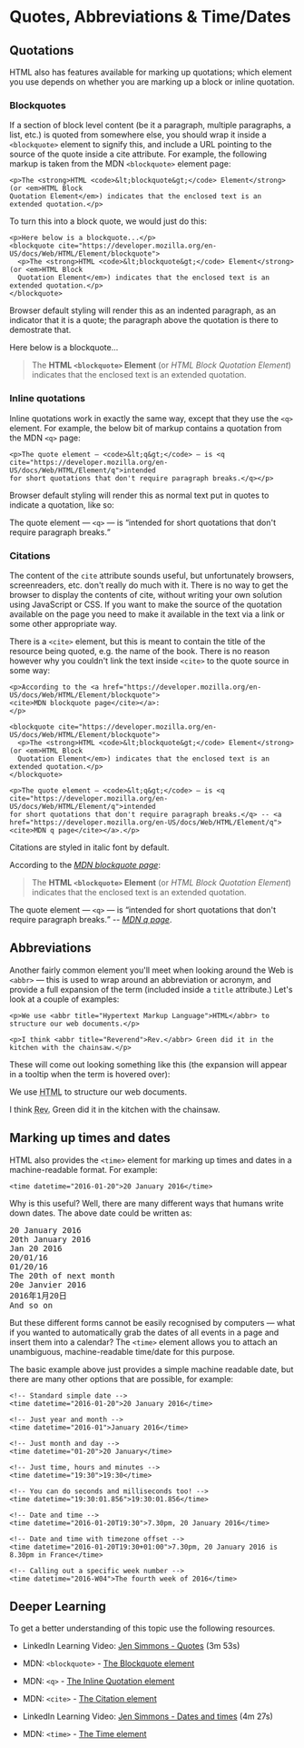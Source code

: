 # Quotes, Abbreviations & Time/Dates

## Quotations

HTML also has features available for marking up quotations; which element you use depends on whether you are marking up a block or inline quotation.

### Blockquotes

If a section of block level content (be it a paragraph, multiple paragraphs, a list, etc.) is quoted from somewhere else, you should wrap it inside a `<blockquote>` element to signify this, and include a URL pointing to the source of the quote inside a cite attribute. For example, the following markup is taken from the MDN `<blockquote>` element page:

```
<p>The <strong>HTML <code>&lt;blockquote&gt;</code> Element</strong> (or <em>HTML Block
Quotation Element</em>) indicates that the enclosed text is an extended quotation.</p>
```

To turn this into a block quote, we would just do this:

```
<p>Here below is a blockquote...</p>
<blockquote cite="https://developer.mozilla.org/en-US/docs/Web/HTML/Element/blockquote">
  <p>The <strong>HTML <code>&lt;blockquote&gt;</code> Element</strong> (or <em>HTML Block
  Quotation Element</em>) indicates that the enclosed text is an extended quotation.</p>
</blockquote>
```

Browser default styling will render this as an indented paragraph, as an indicator that it is a quote; the paragraph above the quotation is there to demostrate that.

<div class="output">
<p>Here below is a blockquote...</p>
<blockquote cite="https://developer.mozilla.org/en-US/docs/Web/HTML/Element/blockquote">
  <p>The <strong>HTML <code>&lt;blockquote&gt;</code> Element</strong> (or <em>HTML Block
  Quotation Element</em>) indicates that the enclosed text is an extended quotation.</p>
</blockquote>
</div>

### Inline quotations

Inline quotations work in exactly the same way, except that they use the `<q>` element. For example, the below bit of markup contains a quotation from the MDN `<q>` page:

```
<p>The quote element — <code>&lt;q&gt;</code> — is <q cite="https://developer.mozilla.org/en-US/docs/Web/HTML/Element/q">intended
for short quotations that don't require paragraph breaks.</q></p>
```

Browser default styling will render this as normal text put in quotes to indicate a quotation, like so:

<div class="output">
<p>The quote element — <code>&lt;q&gt;</code> — is <q cite="https://developer.mozilla.org/en-US/docs/Web/HTML/Element/q">intended
for short quotations that don't require paragraph breaks.</q></p>
</div>

### Citations

The content of the `cite` attribute sounds useful, but unfortunately browsers, screenreaders, etc. don't really do much with it. There is no way to get the browser to display the contents of cite, without writing your own solution using JavaScript or CSS. If you want to make the source of the quotation available on the page you need to make it available in the text via a link or some other appropriate way.

There is a `<cite>` element, but this is meant to contain the title of the resource being quoted, e.g. the name of the book. There is no reason however why you couldn't link the text inside `<cite>` to the quote source in some way:

```
<p>According to the <a href="https://developer.mozilla.org/en-US/docs/Web/HTML/Element/blockquote">
<cite>MDN blockquote page</cite></a>:
</p>

<blockquote cite="https://developer.mozilla.org/en-US/docs/Web/HTML/Element/blockquote">
  <p>The <strong>HTML <code>&lt;blockquote&gt;</code> Element</strong> (or <em>HTML Block
  Quotation Element</em>) indicates that the enclosed text is an extended quotation.</p>
</blockquote>

<p>The quote element — <code>&lt;q&gt;</code> — is <q cite="https://developer.mozilla.org/en-US/docs/Web/HTML/Element/q">intended
for short quotations that don't require paragraph breaks.</q> -- <a href="https://developer.mozilla.org/en-US/docs/Web/HTML/Element/q">
<cite>MDN q page</cite></a>.</p>
```

Citations are styled in italic font by default.

<div class="output">
<p>According to the <a href="https://developer.mozilla.org/en-US/docs/Web/HTML/Element/blockquote">
<cite>MDN blockquote page</cite></a>:
</p>

<blockquote cite="https://developer.mozilla.org/en-US/docs/Web/HTML/Element/blockquote">
  <p>The <strong>HTML <code>&lt;blockquote&gt;</code> Element</strong> (or <em>HTML Block
  Quotation Element</em>) indicates that the enclosed text is an extended quotation.</p>
</blockquote>

<p>The quote element — <code>&lt;q&gt;</code> — is <q cite="https://developer.mozilla.org/en-US/docs/Web/HTML/Element/q">intended
for short quotations that don't require paragraph breaks.</q> -- <a href="https://developer.mozilla.org/en-US/docs/Web/HTML/Element/q">
<cite>MDN q page</cite></a>.</p>
</div>

## Abbreviations

Another fairly common element you'll meet when looking around the Web is `<abbr>` — this is used to wrap around an abbreviation or acronym, and provide a full expansion of the term (included inside a `title` attribute.) Let's look at a couple of examples:

```
<p>We use <abbr title="Hypertext Markup Language">HTML</abbr> to structure our web documents.</p>

<p>I think <abbr title="Reverend">Rev.</abbr> Green did it in the kitchen with the chainsaw.</p>

```

These will come out looking something like this (the expansion will appear in a tooltip when the term is hovered over):

<div class="output">
<p>We use <abbr title="Hypertext Markup Language">HTML</abbr> to structure our web documents.</p>

<p>I think <abbr title="Reverend">Rev.</abbr> Green did it in the kitchen with the chainsaw.</p>
</div>

## Marking up times and dates

HTML also provides the `<time>` element for marking up times and dates in a machine-readable format. For example:

```
<time datetime="2016-01-20">20 January 2016</time>
```

Why is this useful? Well, there are many different ways that humans write down dates. The above date could be written as:

<pre>
20 January 2016
20th January 2016
Jan 20 2016
20/01/16
01/20/16
The 20th of next month
20e Janvier 2016
2016年1月20日
And so on
</pre>


But these different forms cannot be easily recognised by computers — what if you wanted to automatically grab the dates of all events in a page and insert them into a calendar? The `<time>` element allows you to attach an unambiguous, machine-readable time/date for this purpose.

The basic example above just provides a simple machine readable date, but there are many other options that are possible, for example:

```
<!-- Standard simple date -->
<time datetime="2016-01-20">20 January 2016</time>

<!-- Just year and month -->
<time datetime="2016-01">January 2016</time>

<!-- Just month and day -->
<time datetime="01-20">20 January</time>

<!-- Just time, hours and minutes -->
<time datetime="19:30">19:30</time>

<!-- You can do seconds and milliseconds too! -->
<time datetime="19:30:01.856">19:30:01.856</time>

<!-- Date and time -->
<time datetime="2016-01-20T19:30">7.30pm, 20 January 2016</time>

<!-- Date and time with timezone offset -->
<time datetime="2016-01-20T19:30+01:00">7.30pm, 20 January 2016 is 8.30pm in France</time>

<!-- Calling out a specific week number -->
<time datetime="2016-W04">The fourth week of 2016</time>
```

## Deeper Learning
To get a better understanding of this topic use the following resources.

- LinkedIn Learning Video: [Jen Simmons - Quotes](https://www.linkedin.com/learning/html-essential-training-4/quotes?u=36102708) (3m 53s)

- MDN: `<blockquote>` - [The Blockquote element](https://developer.mozilla.org/en-US/docs/Web/HTML/Element/blockquote)

- MDN: `<q>` - [The Inline Quotation element](https://developer.mozilla.org/en-US/docs/Web/HTML/Element/q)

- MDN: `<cite>` - [The Citation element](https://developer.mozilla.org/en-US/docs/Web/HTML/Element/cite)

- LinkedIn Learning Video: [Jen Simmons - Dates and times](https://www.linkedin.com/learning/html-essential-training-4/dates-and-times?u=36102708) (4m 27s)

- MDN: `<time>` - [The Time element](https://developer.mozilla.org/en-US/docs/Web/HTML/Element/time)